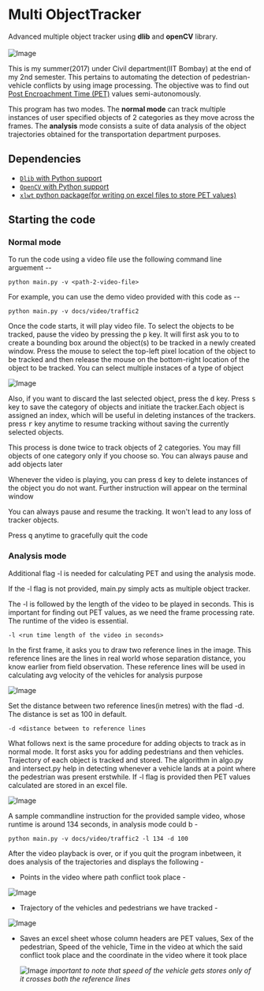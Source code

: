 # Multi ObjectTracker
Advanced multiple object tracker using <b>dlib</b> and <b>openCV</b> library.
<br><br>
![Image](docs/images/screenshot_tracking.png)

This is my summer(2017) under Civil department(IIT Bombay) at the end of my 2nd semester. This pertains to automating the detection of pedestrian-vehicle conflicts by using image processing. The objective was to find out <a href="https://www.researchgate.net/figure/7232990_fig1_Fig-1-Illustration-of-post-encroachment-time-PET"> Post Encroachment Time (PET)</a> values semi-autonomously.

This program has two modes. The <b>normal mode</b> can track multiple instances of user specified objects of 2 categories as they move across the frames. The <b>analysis</b> mode consists a suite of data analysis of the object trajectories obtained for the transportation department purposes. 


## Dependencies

* [`Dlib` with Python support](http://dlib.net/)
* [`OpenCV` with Python support](http://opencv.org)
* [`xlwt` python package(for writing on excel files to store PET values)](https://pypi.python.org/pypi/xlwt)

## Starting the code

### Normal mode

To run the code using a video file use the following command line arguement --

```shell
python main.py -v <path-2-video-file>
```

For example, you can use the demo video provided with this code as --

```shell
python main.py -v docs/video/traffic2
```


Once the code starts, it will play video file. To select the objects to be tracked, pause the video by pressing the <kbd>p</kbd> key. It will first ask you to  to create a bounding box around the object(s) to be tracked in a newly created window. Press the mouse to select the top-left pixel location of the object to be tracked and then release the mouse on the bottom-right location of the object to be tracked. You can select multiple instaces of a type of object

![Image](docs/images/normal_create_rectangles.png)

Also, if you want to discard the last selected object, press the <kbd>d</kbd> key. Press <kbd>s</kbd> key to save the category of objects and initiate the tracker.Each object is assigned an index, which will be useful in deleting instances of the trackers. press <kbd>r</kbd> key anytime to resume tracking without saving the currently selected objects.

This process is done twice to track objects of 2 categories. You may fill objects of one category only if you choose so. You can always pause and add objects later

Whenever the video is playing, you can press <kbd>d</kbd> key to delete instances of the object you do not want. Further instruction will appear on the terminal window

You can always pause and resume the tracking. It won't lead to any loss of tracker objects.

Press <kbd>q</kbd> anytime to gracefully quit the code

### Analysis mode


Additional flag -l is needed for calculating PET and using the analysis mode.

If the -l flag is not provided, main.py simply acts as multiple object tracker.

The -l is followed by the length of the video to be played in seconds. This is important for finding out PET values, as we need the frame processing rate. The runtime of the video is essential. 

```shell
-l <run time length of the video in seconds>
```
In the first frame, it asks you to draw two reference lines in the image. This reference lines are the lines in real world whose separation distance, you know earlier from field observation. These reference lines will be used in calculating avg velocity of the vehicles for analysis purpose

![Image](docs/images/mode_drawlines.png)

Set the distance between two reference lines(in metres) with the flad -d. The distance is set as 100 in default. 

```shell
-d <distance between to reference lines
```

What follows next is the same procedure for adding objects to track as in normal mode. It forst asks you for adding pedestrians and then vehicles. Trajectory of each object is tracked and stored. The algorithm in algo.py and intersect.py help in detecting whenever a vehicle lands at a point where the pedestrian was present erstwhile. If -l flag is provided then PET values calculated are stored in an excel file.

![Image](docs/images/mode_tracking_collision.png)


A sample commandline instruction for the provided sample video, whose runtime is around 134 seconds, in analysis mode could b -

```shell
python main.py -v docs/video/traffic2 -l 134 -d 100
```
After the video playback is over, or if you quit the program inbetween, it does analysis of the trajectories and displays the following - 
* Points in the video where path conflict took place - <br>

 ![Image](docs/images/mode_conflictpoints.png)
 
* Trajectory of the vehicles and pedestrians we have tracked - <br>
 
 ![Image](docs/images/mode_trajectory.png)
 
* Saves an excel sheet whose column headers are PET values, Sex of the pedestrian, Speed of the vehicle, Time in the video at which the said conflict took place and the coordinate in the video where it took place

  ![Image](docs/images/sheet.png)
  <i>important to note that speed of the vehicle gets stores only of it crosses both the reference lines</i>



